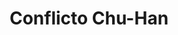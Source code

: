 ﻿---
title: "Conflicto Chu-Han"
permalink: periodes_905.html
layout: periode
dataInici: -206
dataFi: -202
sidebar: periodes
pares:
  - id: 144
    title: "Dinastías Chinas"
    dataInici: "(-2070)"
    dataFi: "(420)"

fills:
jocsPrincipals:
  - title: "The Chu–Han Contention"
    bggId: 183610
    dataInici: 
    dataFi: 

  - title: "Chuhan War"
    bggId: 140629
    dataInici: 
    dataFi: 

jocsEscenaris:
  - title: "China"
    bggId: 18100
    dataInici: 
    dataFi: 

jocsEpoca:
jocsEpocaEscenaris:
---
